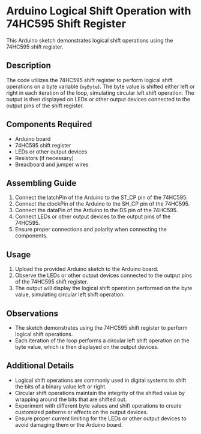 # Arduino Logical Shift Operation with 74HC595 Shift Register

This Arduino sketch demonstrates logical shift operations using the 74HC595 shift register.

## Description

The code utilizes the 74HC595 shift register to perform logical shift operations on a byte variable (`myByte`). The byte value is shifted either left or right in each iteration of the loop, simulating circular left shift operation. The output is then displayed on LEDs or other output devices connected to the output pins of the shift register.

## Components Required

- Arduino board
- 74HC595 shift register
- LEDs or other output devices
- Resistors (if necessary)
- Breadboard and jumper wires

## Assembling Guide

1. Connect the latchPin of the Arduino to the ST_CP pin of the 74HC595.
2. Connect the clockPin of the Arduino to the SH_CP pin of the 74HC595.
3. Connect the dataPin of the Arduino to the DS pin of the 74HC595.
4. Connect LEDs or other output devices to the output pins of the 74HC595.
5. Ensure proper connections and polarity when connecting the components.

## Usage

1. Upload the provided Arduino sketch to the Arduino board.
2. Observe the LEDs or other output devices connected to the output pins of the 74HC595 shift register.
3. The output will display the logical shift operation performed on the byte value, simulating circular left shift operation.

## Observations

- The sketch demonstrates using the 74HC595 shift register to perform logical shift operations.
- Each iteration of the loop performs a circular left shift operation on the byte value, which is then displayed on the output devices.

## Additional Details

- Logical shift operations are commonly used in digital systems to shift the bits of a binary value left or right.
- Circular shift operations maintain the integrity of the shifted value by wrapping around the bits that are shifted out.
- Experiment with different byte values and shift operations to create customized patterns or effects on the output devices.
- Ensure proper current limiting for the LEDs or other output devices to avoid damaging them or the Arduino board.
